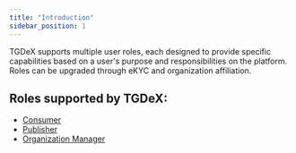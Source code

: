 ```yaml
---
title: "Introduction"
sidebar_position: 1
---
```


TGDeX supports multiple user roles, each designed to provide specific capabilities based on a user's purpose and responsibilities on the platform. Roles can be upgraded through eKYC and organization affiliation.

## Roles supported by TGDeX:

- [Consumer](consumer.md)
- [Publisher](publisher.md)
- [Organization Manager](organization_manager.md)
